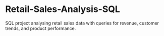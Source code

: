 # Retail-Sales-Analysis-SQL
SQL project analysing retail sales data with queries for revenue, customer trends, and product performance.
